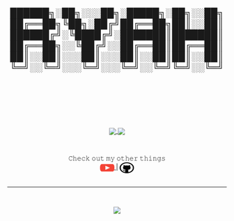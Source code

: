 <h2 align="center">
	██████╗░██╗░░░██╗░█████╗░██╗░░██╗
	██╔══██╗╚██╗░██╔╝██╔══██╗██║░░██║
	██████╔╝░╚████╔╝░███████║███████║
	██╔══██╗░░╚██╔╝░░██╔══██║██╔══██║
	██║░░██║░░░██║░░░██║░░██║██║░░██║
	╚═╝░░╚═╝░░░╚═╝░░░╚═╝░░╚═╝╚═╝░░╚═╝
    <br>
    <br>
</h2>

<br>
<br>

<!-- <p align="center">
	<a href="https://github.com/Ryah/Powercord-Utilities">
		<img align="center" src="https://github-readme-stats.vercel.app/api/pin/?username=Ryah&repo=Powercord-Utilities&theme=nightowl" />
	</a>
	<a href="https://github.com/Ryah/Live-Windows-3.0">
		<img align="center" src="https://github-readme-stats.vercel.app/api/pin/?username=Ryah&repo=Live-Windows-3.0&theme=nightowl" />
	</a>
	<a href="https://github.com/Ryah/SDV-Downgrader">
		<img align="center" src="https://github-readme-stats.vercel.app/api/pin/?username=Ryah&repo=SDV-Downgrader&theme=nightowl" />
	</a>
	<a href="https://github.com/Ryah/SDV-Rebind">
		<img align="center" src="https://github-readme-stats.vercel.app/api/pin/?username=Ryah&repo=SDV-Rebind&theme=nightowl" />
	</a>
</p>
<br>
<br> -->

<br>
<br>
<p align="center">
	<a href="https://discord.com/users/236561912597446666">
		<img align="center" src="https://github-readme-stats.vercel.app/api/top-langs/?username=Ryah" />
	</a>
    <a href="#">
		<img align="center" src="https://github-readme-stats.vercel.app/api?username=Ryah&count_private=true&theme=nightowl&show_icons=true&layout=compact" />
	</a>
</p>

<br>

<p align="center">
	𝙲𝚑𝚎𝚌𝚔 𝚘𝚞𝚝 𝚖𝚢 𝚘𝚝𝚑𝚎𝚛 𝚝𝚑𝚒𝚗𝚐𝚜
	<br>
	<a href="https://www.youtube.com/channel/UCcbIXBSl0IyA8Kx6yiGSmlA">
		<img align="center" height="25" width="33" src="https://raw.githubusercontent.com/Ryah/Ryah/main/Images/youtube.svg" />
	</a> |
	<a href="https://github.com/Ryah">
		<img align="center" src="https://raw.githubusercontent.com/Ryah/Ryah/main/Images/GitHub%20(2).svg" height="25" width="33" />
	</a>
	<br>
	<br>
</p>

---

<br>
<p align="center">
	<img src="https://profile-counter.glitch.me/Ryah/count.svg" />
</p>
